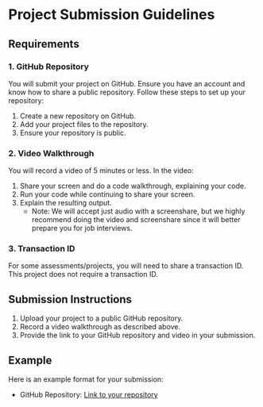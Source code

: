 # Project Submission Guidelines

## Requirements

### 1. GitHub Repository
You will submit your project on GitHub. Ensure you have an account and know how to share a public repository. Follow these steps to set up your repository:
1. Create a new repository on GitHub.
2. Add your project files to the repository.
3. Ensure your repository is public.

### 2. Video Walkthrough
You will record a video of 5 minutes or less. In the video:
1. Share your screen and do a code walkthrough, explaining your code.
2. Run your code while continuing to share your screen.
3. Explain the resulting output.
   - Note: We will accept just audio with a screenshare, but we highly recommend doing the video and screenshare since it will better prepare you for job interviews.

### 3. Transaction ID
For some assessments/projects, you will need to share a transaction ID. This project does not require a transaction ID.

## Submission Instructions
1. Upload your project to a public GitHub repository.
2. Record a video walkthrough as described above.
3. Provide the link to your GitHub repository and video in your submission.

## Example
Here is an example format for your submission:
- GitHub Repository: [Link to your repository](https://github.com/rohan-2702/Sol-Beginner)

